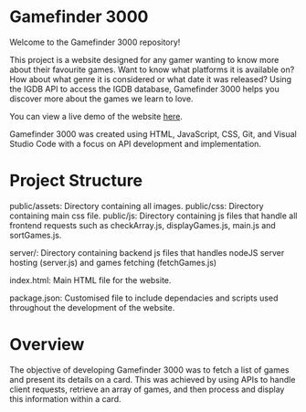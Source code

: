 # Gamefinder 3000

Welcome to the Gamefinder 3000 repository!

This project is a website designed for any gamer wanting to know more about their favourite games. Want to know what platforms it is available on? How about what genre it is considered or what date it was released? Using the IGDB API to access the IGDB database, Gamefinder 3000 helps you discover more about the games we learn to love.

You can view a live demo of the website [here](https://xavierprice.github.io/gamefinder-3000/).

Gamefinder 3000 was created using HTML, JavaScript, CSS, Git, and Visual Studio Code with a focus on API development and implementation.

# Project Structure

public/assets: Directory containing all images.
public/css: Directory containing main css file.
public/js: Directory containing js files that handle all frontend requests such as checkArray.js, displayGames.js, main.js and sortGames.js.

server/: Directory containing backend js files that handles nodeJS server hosting (server.js) and games fetching (fetchGames.js)

index.html: Main HTML file for the website.

package.json: Customised file to include dependacies and scripts used throughout the development of the website.

# Overview

The objective of developing Gamefinder 3000 was to fetch a list of games and present its details on a card. This was achieved by using APIs to handle client requests, retrieve an array of games, and then process and display this information within a card.